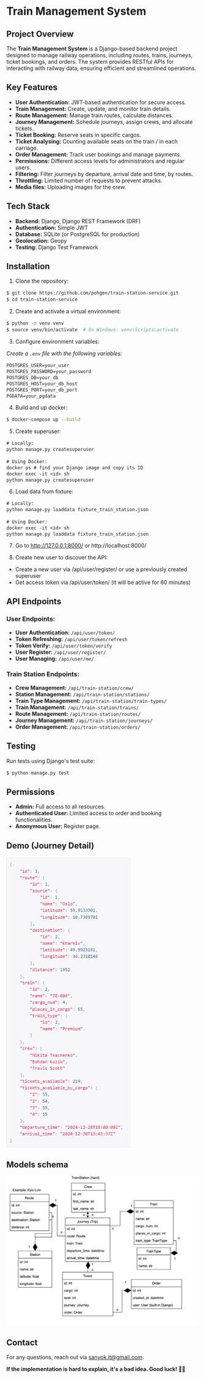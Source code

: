# Train Management System

## Project Overview
The **Train Management System** is a Django-based backend project designed to manage railway operations, including routes, trains, journeys, ticket bookings, and orders. The system provides RESTful APIs for interacting with railway data, ensuring efficient and streamlined operations.

## Key Features
- **User Authentication:** JWT-based authentication for secure access.
- **Train Management:** Create, update, and monitor train details.
- **Route Management:** Manage train routes, calculate distances.
- **Journey Management:** Schedule journeys, assign crews, and allocate tickets.
- **Ticket Booking:** Reserve seats in specific cargos.
- **Ticket Analysing:** Counting available seats on the train / in each carriage.
- **Order Management:** Track user bookings and manage payments.
- **Permissions:** Different access levels for administrators and regular users.
- **Filtering:** Filter journeys by departure, arrival date and time, by routes.
- **Throttling:** Limited number of requests to prevent attacks.
- **Media files:** Uploading images for the crew.

## Tech Stack
- **Backend:** Django, Django REST Framework (DRF)
- **Authentication:** Simple JWT
- **Database:** SQLite (or PostgreSQL for production)
- **Geolocation:** Geopy
- **Testing:** Django Test Framework

## Installation

1. Clone the repository:
```bash
$ git clone https://github.com/pohgen/train-station-service.git
$ cd train-station-service
```
2. Create and activate a virtual environment:
```bash
$ python -m venv venv
$ source venv/bin/activate  # On Windows: venv\Scripts\activate
```
3. Configure environment variables:

_Create a `.env` file with the following variables:_
```
POSTGRES_USER=your_user
POSTGRES_PASSWORD=your_password
POSTGRES_DB=your_db
POSTGRES_HOST=your_db_host
POSTGRES_PORT=your_db_port
PGDATA=your_pgdata
```
4. Build and up docker:
```bash
$ docker-compose up --build
```
5. Create superuser:
```shell
# Locally:
python manage.py createsuperuser

# Using Docker:
docker ps # find your Django image and copy its ID
docker exec -it <id> sh
python manage.py createsuperuser
```

6. Load data from fixture:
```shell
# Locally:
python manage.py loaddata fixture_train_station.json

# Using Docker:
docker exec -it <id> sh
python manage.py loaddata fixture_train_station.json
```

7. Go to http://127.0.0.1:8000/ or http://localhost:8000/


8. Create new user to discover the API:

* Create a new user via /api/user/register/ or use a previously created superuser
* Get access token via /api/user/token/ (it will be active for 60 minutes)
## API Endpoints

### User Endpoints:
- **User Authentication:** `/api/user/token/`
- **Token Refreshing:** `/api/user/token/refresh`
- **Token Verify:** `/api/user/token/verify`
- **User Register:** `/api/user/register/`
- **User Managing:** `/api/user/me/`

### Train Station Endpoints:
- **Crew Management:** `/api/train-station/crew/`
- **Station Management:** `/api/train-station/stations/`
- **Train Type Management:** `/api/train-station/train-types/`
- **Train Management:** `/api/train-station/trains/`
- **Route Management:** `/api/train-station/routes/`
- **Journey Management:** `/api/train-station/journeys/`
- **Order Management:** `/api/train-station/orders/`

## Testing
Run tests using Django's test suite:
```bash
$ python manage.py test
```

## Permissions
- **Admin:** Full access to all resources.
- **Authenticated User:** Limited access to order and booking functionalities.
- **Anonymous User:** Register page.

## Demo (Journey Detail)
![Demo](images/demo.png)

## Models schema
![Models schema](images/schema.webp)

## Contact
For any questions, reach out via [sanyok.it@gmail.com](mailto:sanyok.it@gmail.com).

**If the implementation is hard to explain, it's a bad idea. Good luck! 🚂✨**

